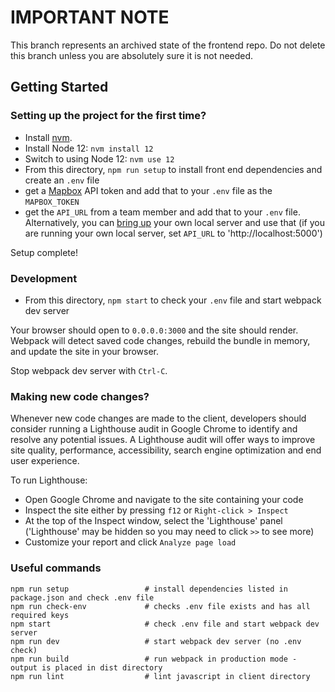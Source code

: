 # IMPORTANT NOTE

This branch represents an archived state of the frontend repo. Do not delete this branch unless you are absolutely sure it is not needed. 

## Getting Started

### Setting up the project for the first time?

- Install [nvm](https://github.com/nvm-sh/nvm).
- Install Node 12: `nvm install 12`
- Switch to using Node 12: `nvm use 12`
- From this directory, `npm run setup` to install front end dependencies and create an `.env` file
- get a [Mapbox](https://account.mapbox.com/auth/signin/) API token and add that to your `.env` file as the `MAPBOX_TOKEN`
- get the `API_URL` from a team member and add that to your `.env` file. Alternatively, you can [bring up](https://github.com/hackforla/311-data/blob/dev/docs/server_setup.md) your own local server and use that (if you are running your own local server, set `API_URL` to 'http://localhost:5000')

Setup complete!

### Development

- From this directory, `npm start` to check your `.env` file and start webpack dev server

Your browser should open to `0.0.0.0:3000` and the site should render. Webpack will detect saved code changes, rebuild the bundle in memory, and update the site in your browser.

Stop webpack dev server with `Ctrl-C`.

### Making new code changes?
Whenever new code changes are made to the client, developers should consider running a Lighthouse audit in Google Chrome to identify and resolve any potential issues. A Lighthouse audit will offer ways to improve site quality, performance, accessibility, search engine optimization and end user experience. 

To run Lighthouse:
- Open Google Chrome and navigate to the site containing your code
- Inspect the site either by pressing `f12` or `Right-click > Inspect`
- At the top of the Inspect window, select the 'Lighthouse' panel ('Lighthouse' may be hidden so you may need to click `>>` to see more)
- Customize your report and click `Analyze page load`

### Useful commands

```
npm run setup                 # install dependencies listed in package.json and check .env file
npm run check-env             # checks .env file exists and has all required keys
npm start                     # check .env file and start webpack dev server
npm run dev                   # start webpack dev server (no .env check)
npm run build                 # run webpack in production mode - output is placed in dist directory
npm run lint                  # lint javascript in client directory
```
